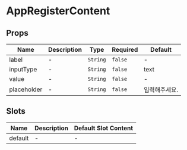# AppRegisterContent

## Props

<!-- @vuese:AppRegisterContent:props:start -->
|Name|Description|Type|Required|Default|
|---|---|---|---|---|
|label|-|`String`|`false`|-|
|inputType|-|`String`|`false`|text|
|value|-|`String`|`false`|-|
|placeholder|-|`String`|`false`|입력해주세요.|

<!-- @vuese:AppRegisterContent:props:end -->


## Slots

<!-- @vuese:AppRegisterContent:slots:start -->
|Name|Description|Default Slot Content|
|---|---|---|
|default|-|-|

<!-- @vuese:AppRegisterContent:slots:end -->


